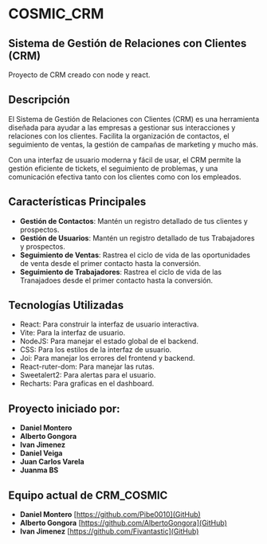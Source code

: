 # COSMIC_CRM

## Sistema de Gestión de Relaciones con Clientes (CRM)

Proyecto de CRM creado con node y react.

## Descripción

El Sistema de Gestión de Relaciones con Clientes (CRM) es una herramienta diseñada para ayudar a las empresas a gestionar sus interacciones y relaciones con los clientes. Facilita la organización de contactos, el seguimiento de ventas, la gestión de campañas de marketing y mucho más.

Con una interfaz de usuario moderna y fácil de usar, el CRM permite la gestión eficiente de tickets, el seguimiento de problemas, y una comunicación efectiva tanto con los clientes como con los empleados.

## Características Principales

- **Gestión de Contactos**: Mantén un registro detallado de tus clientes y prospectos.
- **Gestión de Usuarios**: Mantén un registro detallado de tus Trabajadores y prospectos.
- **Seguimiento de Ventas**: Rastrea el ciclo de vida de las oportunidades de venta desde el primer contacto hasta la conversión.
- **Seguimiento de Trabajadores**: Rastrea el ciclo de vida de las Tranajadoes desde el primer contacto hasta la conversión.

## Tecnologías Utilizadas

- React: Para construir la interfaz de usuario interactiva.
- Vite: Para la interfaz de usuario.
- NodeJS: Para manejar el estado global de el backend.
- CSS: Para los estilos de la interfaz de usuario.
- Joi: Para manejar los errores del frontend y backend.
- React-ruter-dom: Para manejar las rutas.
- Sweetalert2: Para alertas para el usuario.
- Recharts: Para graficas en el dashboard.

## Proyecto iniciado por:

- **Daniel Montero** 
- **Alberto Gongora** 
- **Ivan Jimenez** 
- **Daniel Veiga** 
- **Juan Carlos Varela**  
- **Juanma BS** 

## Equipo actual de CRM_COSMIC

- **Daniel Montero**  [https://github.com/Pibe0010](GitHub)
- **Alberto Gongora** [https://github.com/AlbertoGongora](GitHub)
- **Ivan Jimenez**  [https://github.com/Fivantastic](GitHub)


